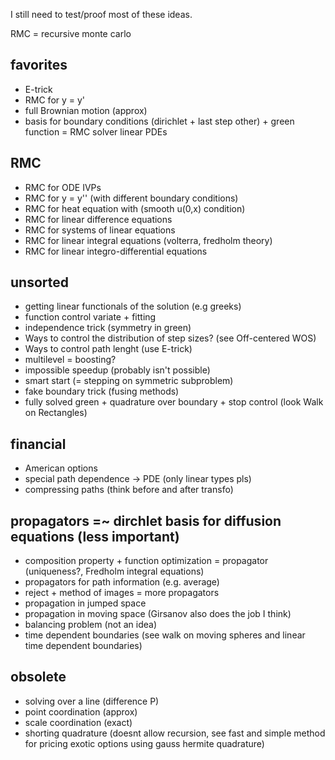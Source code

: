 I still need to test/proof most of these ideas.

RMC = recursive monte carlo
## favorites
- E-trick
- RMC for y = y' 
- full Brownian motion (approx)
- basis for boundary conditions (dirichlet + last step other) + green function = RMC solver linear PDEs

## RMC
- RMC for ODE IVPs
- RMC for y = y'' (with different boundary conditions)
- RMC for heat equation with (smooth u(0,x) condition)
- RMC for linear difference equations
- RMC for systems of linear equations 
- RMC for linear integral equations (volterra, fredholm theory)
- RMC for linear integro-differential equations

## unsorted
- getting linear functionals of the solution (e.g greeks)
- function control variate + fitting
- independence trick (symmetry in green)
- Ways to control the distribution of step sizes? (see Off-centered WOS)
- Ways to control path lenght (use E-trick)
- multilevel = boosting?
- impossible speedup (probably isn't possible)
- smart start (= stepping on symmetric subproblem)
- fake boundary trick (fusing methods)
- fully solved green + quadrature over boundary + stop control (look Walk on Rectangles)

## financial
- American options
- special path dependence -> PDE (only linear types pls)
- compressing paths (think before and after transfo)


## propagators =~ dirchlet basis for diffusion equations (less important)
- composition property + function optimization = propagator (uniqueness?, Fredholm integral equations)
- propagators for path information (e.g. average)
- reject + method of images = more propagators
- propagation in jumped space
- propagation in moving space (Girsanov also does the job I think)
- balancing problem  (not an idea)
- time dependent boundaries (see walk on moving spheres and linear time dependent boundaries)

## obsolete
- solving over a line (difference P) 
- point coordination (approx)
- scale coordination (exact) 
- shorting quadrature (doesnt allow recursion, see fast and simple method for pricing exotic options using gauss hermite quadrature)

